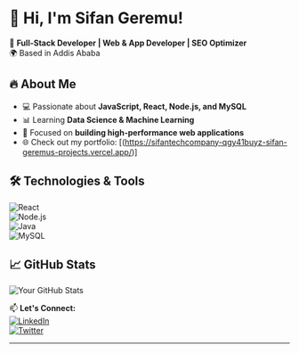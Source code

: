 # 👋 Hi, I'm Sifan Geremu!

🚀 **Full-Stack Developer | Web & App Developer | SEO Optimizer**  
🌍 Based in Addis Ababa  

## 🔥 About Me  
- 💻 Passionate about **JavaScript, React, Node.js, and MySQL**  
- 📊 Learning **Data Science & Machine Learning**  
- 🎯 Focused on **building high-performance web applications**  
- 🌐 Check out my portfolio: [(https://sifantechcompany-qgy41buyz-sifan-geremus-projects.vercel.app/)]  

## 🛠️ Technologies & Tools  
![React](https://img.shields.io/badge/-React-20232A?style=flat&logo=react)  
![Node.js](https://img.shields.io/badge/-Node.js-43853D?style=flat&logo=node.js)  
![Java](https://img.shields.io/badge/-Java-007396?style=flat&logo=java)  
![MySQL](https://img.shields.io/badge/-MySQL-4479A1?style=flat&logo=mysql)  

## 📈 GitHub Stats  
![Your GitHub Stats](https://github-readme-stats.vercel.app/api?username=SifanGeremu&show_icons=true&theme=dark)  

📫 **Let's Connect:**  
[![LinkedIn](https://img.shields.io/badge/-LinkedIn-blue?style=flat&logo=linkedin)](https://linkedin.com/in/yourlinkedin)  
[![Twitter](https://img.shields.io/badge/-Twitter-blue?style=flat&logo=twitter)](https://twitter.com/yourtwitter)  

---
